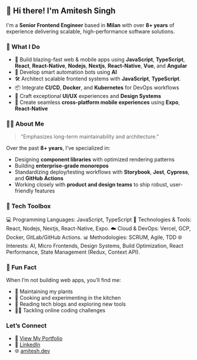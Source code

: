 ## 👋 Hi there! I'm Amitesh Singh

I'm a **Senior Frontend Engineer** based in **Milan** with over **8+ years** of experience delivering scalable, high-performance software solutions.

### 💼 What I Do

- 🚀 Build blazing-fast web & mobile apps using **JavaScript**, **TypeScript**, **React**, **React-Native**, **Nodejs**, **Nextjs**, **React-Native**, **Vue**, and **Angular**
- 🤖 Develop smart automation bots using **AI**
- 🛠️ Architect scalable frontend systems with **JavaScript**, **TypeScript**.
- 📦 Integrate **CI/CD**, **Docker**, and **Kubernetes** for DevOps workflows
- 🎨 Craft exceptional **UI/UX** experiences and **Design Systems**
- 📱 Create seamless **cross-platform mobile experiences** using **Expo**, **React-Native**

### 👨‍💻 About Me

> "Emphasizes long-term maintainability and architecture."

Over the past **8+ years**, I’ve specialized in:
- Designing **component libraries** with optimized rendering patterns
- Building **enterprise-grade monorepos**
- Standardizing deploy/testing workflows with **Storybook**, **Jest**, **Cypress**, and **GitHub Actions**
- Working closely with **product and design teams** to ship robust, user-friendly features

### 🧰 Tech Toolbox

💻 Programming Languages: JavaScript, TypeScript
🔧 Technologies & Tools: React, Nodejs, Nextjs, React-Native, Expo.
☁️ Cloud & DevOps: Vercel, GCP, Docker, GitLab/GitHub Actions.
📊 Methodologies: SCRUM, Agile, TDD
🌐 Interests: AI, Micro Frontends, Design Systems, Build Optimization, React Performance, State Management (Redux, Context API).

### 🧠 Fun Fact

When I’m not building web apps, you’ll find me:
- 🌿 Maintaining my plants
- 🍳 Cooking and experimenting in the kitchen
- 📖 Reading tech blogs and exploring new tools  
- 👨‍💻 Tackling online coding challenges

### Let’s Connect

- 📂 [View My Portfolio](https://web-portfolio-y057.onrender.com/)
- 💼 [LinkedIn](https://www.linkedin.com/in/asingh23091990/)
- 🌐 [amitesh.dev](https://github.com/amitesh786)
